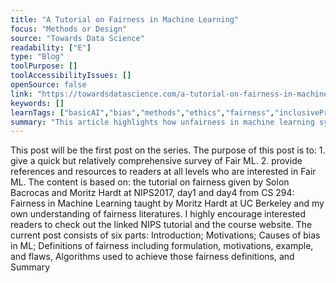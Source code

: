 ```yaml
---
title: "A Tutorial on Fairness in Machine Learning"
focus: "Methods or Design"
source: "Towards Data Science"
readability: ["E"]
type: "Blog"
toolPurpose: []
toolAccessibilityIssues: []
openSource: false
link: "https://towardsdatascience.com/a-tutorial-on-fairness-in-machine-learning-3ff8ba1040cb"
keywords: []
learnTags: ["basicAI","bias","methods","ethics","fairness","inclusivePractice","machineLearning"]
summary: "This article highlights how unfairness in machine learning systems is mainly due to human bias existing in the training data. "
---
```

This post will be the first post on the series. The purpose of this post is to: 1. give a quick but relatively comprehensive survey of Fair ML. 2. provide references and resources to readers at all levels who are interested in Fair ML. The content is based on: the tutorial on fairness given by Solon Bacrocas and Moritz Hardt at NIPS2017, day1 and day4 from CS 294: Fairness in Machine Learning taught by Moritz Hardt at UC Berkeley and my own understanding of fairness literatures. I highly encourage interested readers to check out the linked NIPS tutorial and the course website. The current post consists of six parts: Introduction; Motivations; Causes of bias in ML; Definitions of fairness including formulation, motivations, example, and flaws, Algorithms used to achieve those fairness definitions, and Summary
